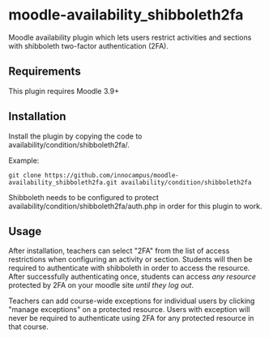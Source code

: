 # moodle-availability_shibboleth2fa

Moodle availability plugin which lets users restrict activities and sections with shibboleth two-factor authentication (2FA).

## Requirements

This plugin requires Moodle 3.9+

## Installation

Install the plugin by copying the code to
availability/condition/shibboleth2fa/.

Example:

    git clone https://github.com/innocampus/moodle-availability_shibboleth2fa.git availability/condition/shibboleth2fa

Shibboleth needs to be configured to protect availability/condition/shibboleth2fa/auth.php in order for this plugin to work.

## Usage

After installation, teachers can select "2FA" from the list of access restrictions when configuring an activity or section.
Students will then be required to authenticate with shibboleth in order to access the resource.
After successfully authenticating once, students can access *any resource* protected by 2FA on your moodle site *until they log out*.

Teachers can add course-wide exceptions for individual users by clicking "manage exceptions" on a protected resource.
Users with exception will never be required to authenticate using 2FA for any protected resource in that course.